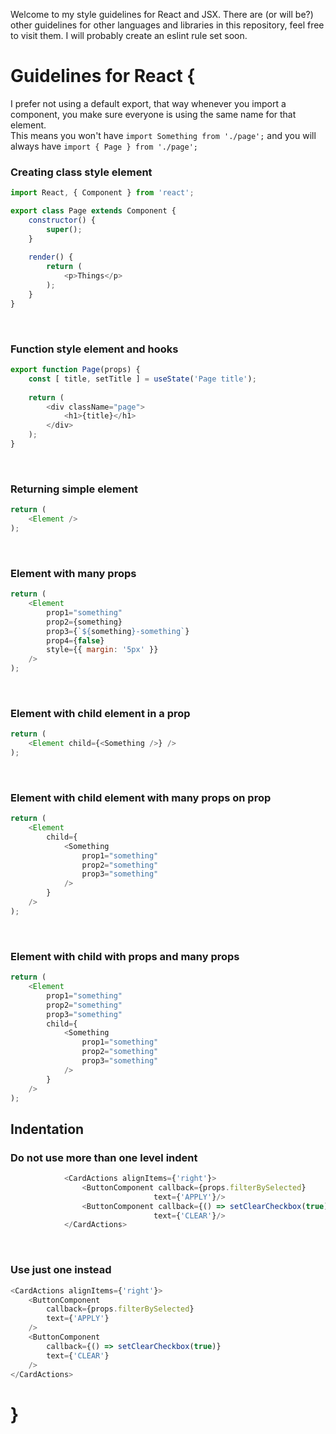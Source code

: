 Welcome to my style guidelines for React and JSX. There are (or will be?) other guidelines for other languages and libraries in this repository, feel free to visit them.
I will probably create an eslint rule set soon.

# Guidelines for React {
I prefer not using a default export, that way whenever you import a component, you make sure everyone is using the same name for that element. <br />
This means you won't have `import Something from './page';` and you will always have `import { Page } from './page';`
<h3>Creating class style element</h3>

```javascript
import React, { Component } from 'react';

export class Page extends Component {
    constructor() {
        super();
    }
    
    render() {
        return (
            <p>Things</p>
        );
    }
}
```

<br />
<h3>Function style element and hooks</h3>

```javascript
export function Page(props) {
    const [ title, setTitle ] = useState('Page title');
    
    return (
        <div className="page">
            <h1>{title}</h1>
        </div>
    );
}
```

<br />
<h3>Returning simple element</h4>

```javascript
return (
    <Element />
);
```
<br />
<h3>Element with many props</h3>

```javascript
return (
    <Element
        prop1="something"
        prop2={something}
        prop3={`${something}-something`}
        prop4={false}
        style={{ margin: '5px' }}
    />
);
```

<br />
<h3>Element with child element in a prop</h3>

```javascript
return (
    <Element child={<Something />} />
);
```

<br />
<h3>Element with child element with many props on prop</h3>

```javascript
return (
    <Element 
        child={
            <Something 
                prop1="something"
                prop2="something"
                prop3="something"
            />
        } 
    />
);
```

<br />
<h3>Element with child with props and many props</h3>

```javascript
return (
    <Element 
        prop1="something"
        prop2="something"
        prop3="something"
        child={
            <Something 
                prop1="something"
                prop2="something"
                prop3="something"
            />
        } 
    />
);
```

<h2>Indentation</h2>
<h3>Do not use more than one level indent</h3>

```javascript
            <CardActions alignItems={'right'}>
                <ButtonComponent callback={props.filterBySelected}
                                text={'APPLY'}/>
                <ButtonComponent callback={() => setClearCheckbox(true)}
                                text={'CLEAR'}/>
            </CardActions>
```

<br />
<h3>Use just one instead</h3>

```javascript
<CardActions alignItems={'right'}>
    <ButtonComponent 
        callback={props.filterBySelected}
        text={'APPLY'}
    />
    <ButtonComponent 
        callback={() => setClearCheckbox(true)}
        text={'CLEAR'}
    />
</CardActions>
```
# }
